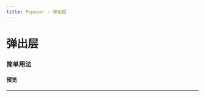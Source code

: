 ```yaml
---
title: Popover - 弹出层
---
```

# 弹出层

### 简单用法

#### 预览

<hr><br>
<ClientOnly>
  <popover-demo></popover-demo>
</ClientOnly>
